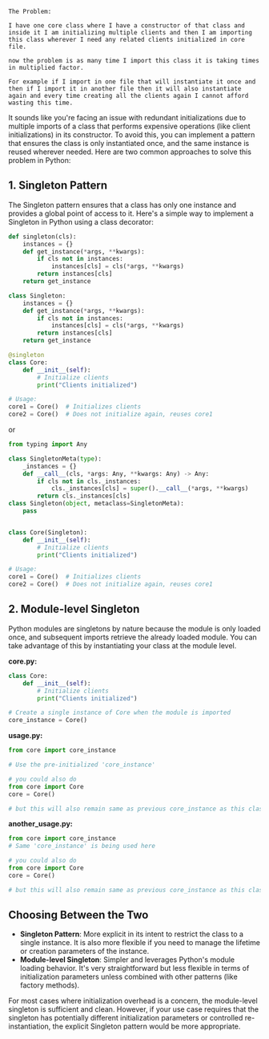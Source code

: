 ```
The Problem:

I have one core class where I have a constructor of that class and inside it I am initializing multiple clients and then I am importing this class wherever I need any related clients initialized in core file.

now the problem is as many time I import this class it is taking times in multiplied factor.

For example if I import in one file that will instantiate it once and then if I import it in another file then it will also instantiate again and every time creating all the clients again I cannot afford wasting this time.

```

It sounds like you're facing an issue with redundant initializations due to multiple imports of a class that performs expensive operations (like client initializations) in its constructor. To avoid this, you can implement a pattern that ensures the class is only instantiated once, and the same instance is reused wherever needed. Here are two common approaches to solve this problem in Python:

## 1. Singleton Pattern

The Singleton pattern ensures that a class has only one instance and provides a global point of access to it. Here's a simple way to implement a Singleton in Python using a class decorator:

```python
def singleton(cls):
    instances = {}
    def get_instance(*args, **kwargs):
        if cls not in instances:
            instances[cls] = cls(*args, **kwargs)
        return instances[cls]
    return get_instance

class Singleton:
    instances = {}
    def get_instance(*args, **kwargs):
        if cls not in instances:
            instances[cls] = cls(*args, **kwargs)
        return instances[cls]
    return get_instance

@singleton
class Core:
    def __init__(self):
        # Initialize clients
        print("Clients initialized")

# Usage:
core1 = Core()  # Initializes clients
core2 = Core()  # Does not initialize again, reuses core1
```

or

```python
from typing import Any

class SingletonMeta(type):
    _instances = {}
    def __call__(cls, *args: Any, **kwargs: Any) -> Any:
        if cls not in cls._instances:
            cls._instances[cls] = super().__call__(*args, **kwargs)
        return cls._instances[cls]
class Singleton(object, metaclass=SingletonMeta):
    pass


class Core(Singleton):
    def __init__(self):
        # Initialize clients
        print("Clients initialized")

# Usage:
core1 = Core()  # Initializes clients
core2 = Core()  # Does not initialize again, reuses core1
```

## 2. Module-level Singleton

Python modules are singletons by nature because the module is only loaded once, and subsequent imports retrieve the already loaded module. You can take advantage of this by instantiating your class at the module level.

**core.py:**

```python
class Core:
    def __init__(self):
        # Initialize clients
        print("Clients initialized")

# Create a single instance of Core when the module is imported
core_instance = Core()
```

**usage.py:**

```python
from core import core_instance

# Use the pre-initialized 'core_instance'

# you could also do
from core import Core
core = Core()

# but this will also remain same as previous core_instance as this class is singleton
```

**another_usage.py:**

```python
from core import core_instance
# Same 'core_instance' is being used here

# you could also do
from core import Core
core = Core()

# but this will also remain same as previous core_instance as this class is singleton
```

## Choosing Between the Two

- **Singleton Pattern**: More explicit in its intent to restrict the class to a single instance. It is also more flexible if you need to manage the lifetime or creation parameters of the instance.
- **Module-level Singleton**: Simpler and leverages Python's module loading behavior. It's very straightforward but less flexible in terms of initialization parameters unless combined with other patterns (like factory methods).

For most cases where initialization overhead is a concern, the module-level singleton is sufficient and clean. However, if your use case requires that the singleton has potentially different initialization parameters or controlled re-instantiation, the explicit Singleton pattern would be more appropriate.
